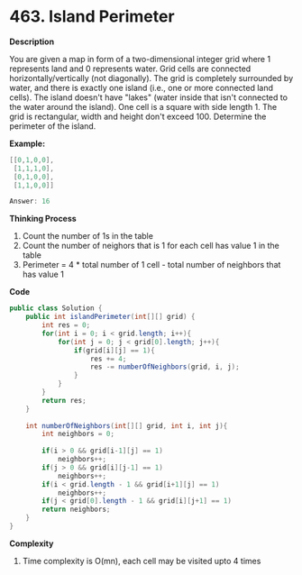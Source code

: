 # 463. Island Perimeter

**Description**

You are given a map in form of a two-dimensional integer grid where 1 represents land and 0 represents water. Grid cells are connected horizontally/vertically (not diagonally). The grid is completely surrounded by water, and there is exactly one island (i.e., one or more connected land cells). The island doesn't have "lakes" (water inside that isn't connected to the water around the island). One cell is a square with side length 1. The grid is rectangular, width and height don't exceed 100. Determine the perimeter of the island.

**Example:**

```java
[[0,1,0,0],
 [1,1,1,0],
 [0,1,0,0],
 [1,1,0,0]]

Answer: 16
```

**Thinking Process**

1. Count the number of 1s in the table
2. Count the number of neighors that is 1 for each cell has value 1 in the table
3. Perimeter = 4 * total number of 1 cell - total number of neighbors that has value 1

**Code**

```java
public class Solution {
    public int islandPerimeter(int[][] grid) {
        int res = 0;
        for(int i = 0; i < grid.length; i++){
            for(int j = 0; j < grid[0].length; j++){
                if(grid[i][j] == 1){
                    res += 4;
                    res -= numberOfNeighbors(grid, i, j);
                }
            }
        }
        return res;
    }
    
    int numberOfNeighbors(int[][] grid, int i, int j){
        int neighbors = 0;
        
        if(i > 0 && grid[i-1][j] == 1)
            neighbors++;
        if(j > 0 && grid[i][j-1] == 1)
            neighbors++;
        if(i < grid.length - 1 && grid[i+1][j] == 1)
            neighbors++;
        if(j < grid[0].length - 1 && grid[i][j+1] == 1)                   neighbors++;
        return neighbors;
    }  
}
```

**Complexity**

1. Time complexity is O(mn), each cell may be visited upto 4 times